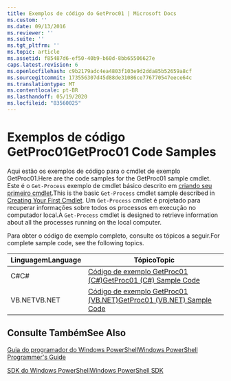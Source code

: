 ```yaml
---
title: Exemplos de código do GetProc01 | Microsoft Docs
ms.custom: ''
ms.date: 09/13/2016
ms.reviewer: ''
ms.suite: ''
ms.tgt_pltfrm: ''
ms.topic: article
ms.assetid: f85487d6-ef50-40b9-b60d-8bb65506627e
caps.latest.revision: 6
ms.openlocfilehash: c9b2179adc4ea4803f103e9d2dda85b52659a8cf
ms.sourcegitcommit: 173556307d45d88de31086ce776770547eece64c
ms.translationtype: MT
ms.contentlocale: pt-BR
ms.lasthandoff: 05/19/2020
ms.locfileid: "83560025"
---
```

# <a name="getproc01-code-samples"></a><span data-ttu-id="2204f-102">Exemplos de código GetProc01</span><span class="sxs-lookup"><span data-stu-id="2204f-102">GetProc01 Code Samples</span></span>

<span data-ttu-id="2204f-103">Aqui estão os exemplos de código para o cmdlet de exemplo GetProc01.</span><span class="sxs-lookup"><span data-stu-id="2204f-103">Here are the code samples for the GetProc01 sample cmdlet.</span></span> <span data-ttu-id="2204f-104">Este é o `Get-Process` exemplo de cmdlet básico descrito em [criando seu primeiro cmdlet](../cmdlet/creating-a-cmdlet-without-parameters.md).</span><span class="sxs-lookup"><span data-stu-id="2204f-104">This is the basic `Get-Process` cmdlet sample described in [Creating Your First Cmdlet](../cmdlet/creating-a-cmdlet-without-parameters.md).</span></span> <span data-ttu-id="2204f-105">Um `Get-Process` cmdlet é projetado para recuperar informações sobre todos os processos em execução no computador local.</span><span class="sxs-lookup"><span data-stu-id="2204f-105">A `Get-Process` cmdlet is designed to retrieve information about all the processes running on the local computer.</span></span>

<span data-ttu-id="2204f-106">Para obter o código de exemplo completo, consulte os tópicos a seguir.</span><span class="sxs-lookup"><span data-stu-id="2204f-106">For complete sample code, see the following topics.</span></span>

|<span data-ttu-id="2204f-107">Linguagem</span><span class="sxs-lookup"><span data-stu-id="2204f-107">Language</span></span>|<span data-ttu-id="2204f-108">Tópico</span><span class="sxs-lookup"><span data-stu-id="2204f-108">Topic</span></span>|
|--------------|-----------|
|<span data-ttu-id="2204f-109">C#</span><span class="sxs-lookup"><span data-stu-id="2204f-109">C#</span></span>|[<span data-ttu-id="2204f-110">Código de exemplo GetProc01 (C#)</span><span class="sxs-lookup"><span data-stu-id="2204f-110">GetProc01 (C#) Sample Code</span></span>](./getproc01-csharp-sample-code.md)|
|<span data-ttu-id="2204f-111">VB.NET</span><span class="sxs-lookup"><span data-stu-id="2204f-111">VB.NET</span></span>|[<span data-ttu-id="2204f-112">Código de exemplo GetProc01 (VB.NET)</span><span class="sxs-lookup"><span data-stu-id="2204f-112">GetProc01 (VB.NET) Sample Code</span></span>](./getproc01-vb-net-sample-code.md)|

## <a name="see-also"></a><span data-ttu-id="2204f-113">Consulte Também</span><span class="sxs-lookup"><span data-stu-id="2204f-113">See Also</span></span>

[<span data-ttu-id="2204f-114">Guia do programador do Windows PowerShell</span><span class="sxs-lookup"><span data-stu-id="2204f-114">Windows PowerShell Programmer's Guide</span></span>](./windows-powershell-programmer-s-guide.md)

[<span data-ttu-id="2204f-115">SDK do Windows PowerShell</span><span class="sxs-lookup"><span data-stu-id="2204f-115">Windows PowerShell SDK</span></span>](../windows-powershell-reference.md)
